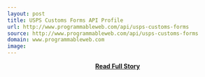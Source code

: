 ```yaml
---
layout: post
title: USPS Customs Forms API Profile
url: http://www.programmableweb.com/api/usps-customs-forms
source: http://www.programmableweb.com/api/usps-customs-forms
domain: www.programmableweb.com
image: 
---
```


<p></p>
<center><p><a href="http://www.programmableweb.com/api/usps-customs-forms" style='padding:25px; font-sze:18px; font-weight: bold;'>Read Full Story</a></p></center>
